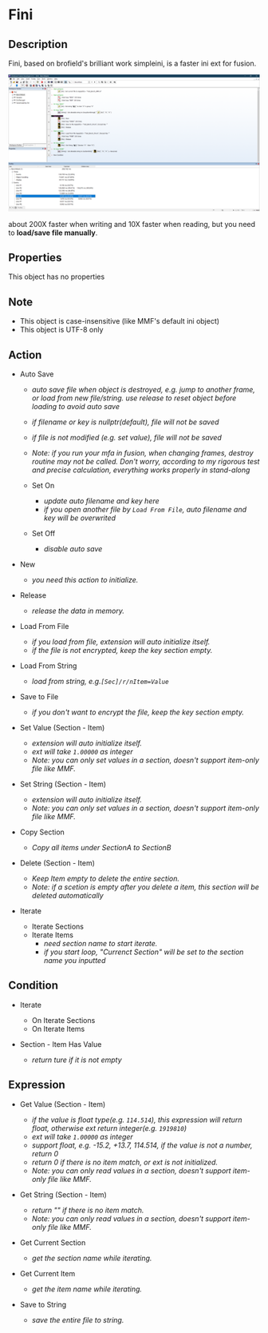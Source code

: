 # Fini

## Description

Fini, based on brofield's brilliant work simpleini, is a faster ini ext for fusion.

![BenchMark](BenchMark.png)

about 200X faster when writing and 10X faster when reading, but you need to **load/save file manually**.

## Properties

This object has no properties

## Note

- This object is case-insensitive (like MMF's default ini object)
- This object is UTF-8 only

## Action

- Auto Save
  - *auto save file when object is destroyed, e.g. jump to another frame, or load from new file/string. use release to reset object before loading to avoid auto save*
  - *if filename or key is nullptr(default), file will not be saved*
  - *if file is not modified (e.g. set value), file will not be saved*
  - *Note: if you run your mfa in fusion, when changing frames, destroy routine may not be called. Don't worry, according to my rigorous test and precise calculation, everything works properly in stand-along*
  
  - Set On
    - *update auto filename and key here*
    - *if you open another file by `Load From File`, auto filename and key will be overwrited*
  - Set Off
    - *disable auto save*

- New
  - *you need this action to initialize.*
- Release
  - *release the data in memory.*

- Load From File
  - *if you load from file, extension will auto initialize itself.*
  - *if the file is not encrypted, keep the key section empty.*
- Load From String
  - *load from string, e.g.`[Sec]/r/nItem=Value`*

- Save to File
  - *if you don't want to encrypt the file, keep the key section empty.*

- Set Value (Section - Item)
  - *extension will auto initialize itself.*
  - *ext will take `1.00000` as integer*
  - *Note: you can only set values in a section, doesn't support item-only file like MMF.*
- Set String (Section - Item)
  - *extension will auto initialize itself.*
  - *Note: you can only set values in a section, doesn't support item-only file like MMF.*

- Copy Section
  - *Copy all items under SectionA to SectionB*

- Delete (Section - Item)
  - *Keep Item empty to delete the entire section.*
  - *Note: if a scetion is empty after you delete a item, this section will be deleted automatically*

- Iterate
  - Iterate Sections
  - Iterate Items
    - *need section name to start iterate.*
    - *if you start loop, "Currenct Section" will be set to the section name you inputted*

## Condition

- Iterate
  - On Iterate Sections
  - On Iterate Items

- Section - Item Has Value
  - *return ture if it is not empty*

## Expression

- Get Value (Section - Item)
  - *if the value is float type(e.g. `114.514`), this expression will return float, otherwise ext return integer(e.g. `1919810`)*
  - *ext will take `1.00000` as integer*
  - *support float, e.g. -15.2, +13.7, 114.514, if the value is not a number, return 0*
  - *return 0 if there is no item match, or ext is not initialized.*
  - *Note: you can only read values in a section, doesn't support item-only file like MMF.*
- Get String (Section - Item)
  - *return "" if there is no item match.*
  - *Note: you can only read values in a section, doesn't support item-only file like MMF.*

- Get Current Section
  - *get the section name while iterating.*
- Get Current Item
  - *get the item name while iterating.*

- Save to String
  - *save the entire file to string.*
